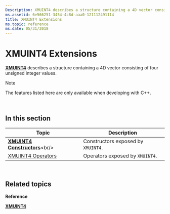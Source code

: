 ```yaml
---
Description: XMUINT4 describes a structure containing a 4D vector consisting of four unsigned integer values.
ms.assetid: 6e566251-3454-4c8d-aaa0-121112491114
title: XMUINT4 Extensions
ms.topic: reference
ms.date: 05/31/2018
---
```


# XMUINT4 Extensions

[**XMUINT4**](https://msdn.microsoft.com/library/Hh404755(v=VS.85).aspx) describes a structure containing a 4D vector consisting of four unsigned integer values.

> [!Note]  
> The features listed here are only available when developing with C++.

 

## In this section



| Topic                                                     | Description                                   |
|-----------------------------------------------------------|-----------------------------------------------|
| [**XMUINT4 Constructors**](https://msdn.microsoft.com/library/Hh449568(v=VS.85).aspx)<br/>   | Constructors exposed by `XMUINT4`.<br/> |
| [XMUINT4 Operators](ovw-xmuint4-operators.md)<br/> | Operators exposed by `XMUINT4`.<br/>    |



 

## Related topics

<dl> <dt>

**Reference**
</dt> <dt>

[**XMUINT4**](https://msdn.microsoft.com/library/Hh404755(v=VS.85).aspx)
</dt> </dl>

 

 




